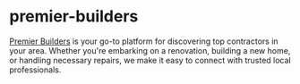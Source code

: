 # premier-builders
<a href="https://premierbuilders.us/" target="_blank">Premier Builders</a> is your go-to platform for discovering top contractors in your area. Whether you're embarking on a renovation, building a new home, or handling necessary repairs, we make it easy to connect with trusted local professionals. 
